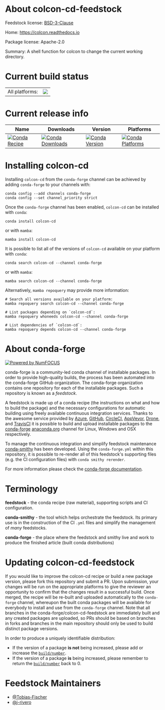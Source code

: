 About colcon-cd-feedstock
=========================

Feedstock license: [BSD-3-Clause](https://github.com/conda-forge/colcon-cd-feedstock/blob/main/LICENSE.txt)

Home: https://colcon.readthedocs.io

Package license: Apache-2.0

Summary: A shell function for colcon to change the current working directory.

Current build status
====================


<table><tr><td>All platforms:</td>
    <td>
      <a href="https://dev.azure.com/conda-forge/feedstock-builds/_build/latest?definitionId=15864&branchName=main">
        <img src="https://dev.azure.com/conda-forge/feedstock-builds/_apis/build/status/colcon-cd-feedstock?branchName=main">
      </a>
    </td>
  </tr>
</table>

Current release info
====================

| Name | Downloads | Version | Platforms |
| --- | --- | --- | --- |
| [![Conda Recipe](https://img.shields.io/badge/recipe-colcon--cd-green.svg)](https://anaconda.org/conda-forge/colcon-cd) | [![Conda Downloads](https://img.shields.io/conda/dn/conda-forge/colcon-cd.svg)](https://anaconda.org/conda-forge/colcon-cd) | [![Conda Version](https://img.shields.io/conda/vn/conda-forge/colcon-cd.svg)](https://anaconda.org/conda-forge/colcon-cd) | [![Conda Platforms](https://img.shields.io/conda/pn/conda-forge/colcon-cd.svg)](https://anaconda.org/conda-forge/colcon-cd) |

Installing colcon-cd
====================

Installing `colcon-cd` from the `conda-forge` channel can be achieved by adding `conda-forge` to your channels with:

```
conda config --add channels conda-forge
conda config --set channel_priority strict
```

Once the `conda-forge` channel has been enabled, `colcon-cd` can be installed with `conda`:

```
conda install colcon-cd
```

or with `mamba`:

```
mamba install colcon-cd
```

It is possible to list all of the versions of `colcon-cd` available on your platform with `conda`:

```
conda search colcon-cd --channel conda-forge
```

or with `mamba`:

```
mamba search colcon-cd --channel conda-forge
```

Alternatively, `mamba repoquery` may provide more information:

```
# Search all versions available on your platform:
mamba repoquery search colcon-cd --channel conda-forge

# List packages depending on `colcon-cd`:
mamba repoquery whoneeds colcon-cd --channel conda-forge

# List dependencies of `colcon-cd`:
mamba repoquery depends colcon-cd --channel conda-forge
```


About conda-forge
=================

[![Powered by
NumFOCUS](https://img.shields.io/badge/powered%20by-NumFOCUS-orange.svg?style=flat&colorA=E1523D&colorB=007D8A)](https://numfocus.org)

conda-forge is a community-led conda channel of installable packages.
In order to provide high-quality builds, the process has been automated into the
conda-forge GitHub organization. The conda-forge organization contains one repository
for each of the installable packages. Such a repository is known as a *feedstock*.

A feedstock is made up of a conda recipe (the instructions on what and how to build
the package) and the necessary configurations for automatic building using freely
available continuous integration services. Thanks to the awesome service provided by
[Azure](https://azure.microsoft.com/en-us/services/devops/), [GitHub](https://github.com/),
[CircleCI](https://circleci.com/), [AppVeyor](https://www.appveyor.com/),
[Drone](https://cloud.drone.io/welcome), and [TravisCI](https://travis-ci.com/)
it is possible to build and upload installable packages to the
[conda-forge](https://anaconda.org/conda-forge) [anaconda.org](https://anaconda.org/)
channel for Linux, Windows and OSX respectively.

To manage the continuous integration and simplify feedstock maintenance
[conda-smithy](https://github.com/conda-forge/conda-smithy) has been developed.
Using the ``conda-forge.yml`` within this repository, it is possible to re-render all of
this feedstock's supporting files (e.g. the CI configuration files) with ``conda smithy rerender``.

For more information please check the [conda-forge documentation](https://conda-forge.org/docs/).

Terminology
===========

**feedstock** - the conda recipe (raw material), supporting scripts and CI configuration.

**conda-smithy** - the tool which helps orchestrate the feedstock.
                   Its primary use is in the construction of the CI ``.yml`` files
                   and simplify the management of *many* feedstocks.

**conda-forge** - the place where the feedstock and smithy live and work to
                  produce the finished article (built conda distributions)


Updating colcon-cd-feedstock
============================

If you would like to improve the colcon-cd recipe or build a new
package version, please fork this repository and submit a PR. Upon submission,
your changes will be run on the appropriate platforms to give the reviewer an
opportunity to confirm that the changes result in a successful build. Once
merged, the recipe will be re-built and uploaded automatically to the
`conda-forge` channel, whereupon the built conda packages will be available for
everybody to install and use from the `conda-forge` channel.
Note that all branches in the conda-forge/colcon-cd-feedstock are
immediately built and any created packages are uploaded, so PRs should be based
on branches in forks and branches in the main repository should only be used to
build distinct package versions.

In order to produce a uniquely identifiable distribution:
 * If the version of a package **is not** being increased, please add or increase
   the [``build/number``](https://docs.conda.io/projects/conda-build/en/latest/resources/define-metadata.html#build-number-and-string).
 * If the version of a package **is** being increased, please remember to return
   the [``build/number``](https://docs.conda.io/projects/conda-build/en/latest/resources/define-metadata.html#build-number-and-string)
   back to 0.

Feedstock Maintainers
=====================

* [@Tobias-Fischer](https://github.com/Tobias-Fischer/)
* [@j-rivero](https://github.com/j-rivero/)


